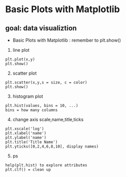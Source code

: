 # Basic Plots with Matplotlib

##  goal: data visualiztion
* Basic Plots with Matplotlib : remember to plt.show()
1. line plot
```
plt.plot(x,y)
plt.show()
```
2. scatter plot
```
plt.scatter(x,y,s = size, c = color)
plt.show()
```
3. histogram plot
```
plt.hist(values, bins = 10, ...)
bins = how many columns
```
4. change axis scale,name,title,ticks
```
plt.xscale('log')
plt.xlabel('name')
plt.ylabel('name')
plt.title('Title Name')
plt.yticks([0,2,4,6,8,10], display names)
```
5. ps
```
help(plt.hist) to explore attributes
plt.clf() = clean up

```
